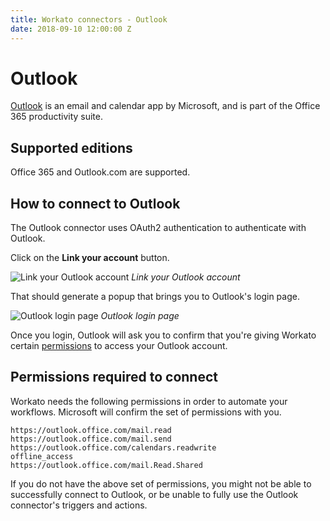 ```yaml
---
title: Workato connectors - Outlook
date: 2018-09-10 12:00:00 Z
---
```


# Outlook
[Outlook](https://products.office.com/en-us/outlook/email-and-calendar-software-microsoft-outlook) is an email and calendar app by Microsoft, and is part of the Office 365 productivity suite.

## Supported editions
Office 365 and Outlook.com are supported.

## How to connect to Outlook
The Outlook connector uses OAuth2 authentication to authenticate with Outlook.

Click on the **Link your account** button.

![Link your Outlook account](~@img/connectors/outlook/link-your-outlook-account.png)
*Link your Outlook account*

That should generate a popup that brings you to Outlook's login page. 

![Outlook login page](~@img/connectors/outlook/microsoft-outlook-login-screen.png)
*Outlook login page*

Once you login, Outlook will ask you to confirm that you're giving Workato certain [permissions](#permissions-required-to-connect) to access your Outlook account.

## Permissions required to connect
Workato needs the following permissions in order to automate your workflows. Microsoft will confirm the set of permissions with you.

```
https://outlook.office.com/mail.read
https://outlook.office.com/mail.send
https://outlook.office.com/calendars.readwrite
offline_access
https://outlook.office.com/mail.Read.Shared
```

If you do not have the above set of permissions, you might not be able to successfully connect to Outlook, or be unable to fully use the Outlook connector's triggers and actions.
